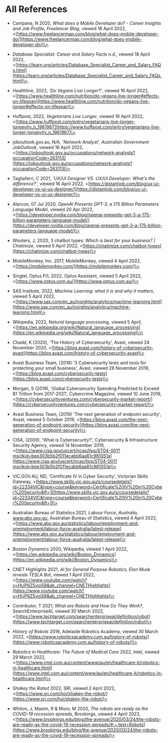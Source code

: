 # All References

* Campana, N 2020, _What does a Mobile Developer do? - Career Insights and Job Profile, Freelancer Blog_, viewed 18 April 2022, \<[https://www.freelancermap.com/blog/what-does-mobile-developer-do/](https://www.freelancermap.com/blog/what-does-mobile-developer-do/)\>.

* _Database Specialist: Career and Salary Facts n.d._, viewed 18 April 2022, \<[https://learn.org/articles/Database_Specialist_Career_and_Salary_FAQs.html](https://learn.org/articles/Database_Specialist_Career_and_Salary_FAQs.html)\>. 

* Healthline, 2022, _'Do Vegans Live Longer?'_, viewed 16 April 2022, \<[https://www.healthline.com/nutrition/do-vegans-live-longer#effects-on-lifespan](https://www.healthline.com/nutrition/do-vegans-live-longer#effects-on-lifespan)\> 

* Huffpost, 2022, _Vegetarians Live Longer_, viewed 16 April 2022, \<[https://www.huffpost.com/entry/vegetarians-live-longer-longevity_n_1961967](https://www.huffpost.com/entry/vegetarians-live-longer-longevity_n_1961967)\> 

* joboutlook.gov.au, N/A, _'Network Analyst', Australian Government JobOutlook_, viewed 16 April 2022, \<[https://joboutlook.gov.au/occupations/network-analysts?occupationCode=263113](https://joboutlook.gov.au/occupations/network-analysts?occupationCode=263113)\> 

* Tagliaferri, C 2021, _'UX/UI Designer VS. UX/UI Developer: What's the difference?'_, viewed 16 April 2022, \<[https://distantjob.com/blog/ux-ui-developer-vs-ui-ux-designer/](https://distantjob.com/blog/ux-ui-developer-vs-ui-ux-designer/)\> 

* Alarcon, 07 Jul 2020, _OpenAI Presents GPT-3, a 175 Billion Parameters Language Model_, viewed 20 Apr 2022, \<[https://developer.nvidia.com/blog/openai-presents-gpt-3-a-175-billion-parameters-language-model/](https://developer.nvidia.com/blog/openai-presents-gpt-3-a-175-billion-parameters-language-model/)\> 

* Wouters, J, 2020, 3 chatbot types: _Which is best for your business? | Chatimize_, viewed 5 April 2022, \<[https://chatimize.com/chatbot-types](https://chatimize.com/chatbot-types)\>

* MobileMonkey, Inc. 2017, MobileMonkey, viewed 4 April 2022, \<[https://mobilemonkey.com/](https://mobilemonkey.com/)\>

* Singtel, Optus P/L 2022, Optus Assistant, viewed 5 April 2022, \<[https://www.optus.com.au/](https://www.optus.com.au/)\>

* SAS Institute, 2022, _Machine Learning: what it is and why it matters_, viewed 5 April 2022, \<[https://www.sas.com/en_au/insights/analytics/machine-learning.html](https://www.sas.com/en_au/insights/analytics/machine-learning.html)\>

* Wikipedia, 2022, _Natural language processing_, viewed 5 April, \<[https://en.wikipedia.org/wiki/Natural_language_processing](https://en.wikipedia.org/wiki/Natural_language_processing)\>\

* Chadd, K (2020), 'The History of Cybersecurity', Avast, viewed 24 November 2020, \<[https://blog.avast.com/history-of-cybersecurity-avast](https://blog.avast.com/history-of-cybersecurity-avast)\>

* Avast Business Team, (2018) '3 Cybersecurity tests and tools for protecting your small business', Avast, viewed 28 November 2018, \<[https://blog.avast.com/cybersecurity-tests](https://blog.avast.com/cybersecurity-tests)\>
 
* Morgan, S (2019), 'Global Cybersecurity Spending Predicted to Exceed $1 Trillion from 2017-2021', Cybercrime Magazine, viewed 10 June 2019, \<[https://cybersecurityventures.com/cybersecurity-market-report/](https://cybersecurityventures.com/cybersecurity-market-report/)\>
 
* Avast Business Team, (2019) 'The next generation of endpoint security', Avast, viewed 5 October 2019, \<[https://blog.avast.com/the-next-generation-of-endpoint-security](https://blog.avast.com/the-next-generation-of-endpoint-security)\>
 
* CISA, (2009), 'What is Cybersecurity?', Cybersecurity & Infrastructure Security Agency, viewed 14 November 2019, \<[https://www.cisa.gov/uscert/ncas/tips/ST04-001?msclkid=bee303b5b2f011ecabb6aa81c981051a](https://www.cisa.gov/uscert/ncas/tips/ST04-001?msclkid=bee303b5b2f011ecabb6aa81c981051a)\>
 
* VIC.GOV.AU, ND, 'Certificate IV in Cyber Security', Victorian Skills Gateway, \<[https://www.skills.vic.gov.au/s/coursedetails?id=22334VIC&type=course&keyword=Certificate%20IV%20in%20Cyber%20Security&ft=1](https://www.skills.vic.gov.au/s/coursedetails?id=22334VIC&type=course&keyword=Certificate%20IV%20in%20Cyber%20Security&ft=1)\>

* Australian Bureau of Statistics 2021, *Labour Force, Australia, www.abs.gov.au*, Australian Bureau of Statistics, viewed 4 April 2022, \<[https://www.abs.gov.au/statistics/labour/employment-and-unemployment/labour-force-australia/latest-release](https://www.abs.gov.au/statistics/labour/employment-and-unemployment/labour-force-australia/latest-release)\>

* *Boston Dynamics* 2020, Wikipedia, viewed 1 April 2022,\<[https://en.wikipedia.org/wiki/Boston_Dynamics](https://en.wikipedia.org/wiki/Boston_Dynamics)\>

* CNET Highlights 2021, *AI for General Purpose Robotics, Elon Musk reveals TESLA Bot*, viewed 1 April 2022, \<[https://www.youtube.com/watch?v=HUP6Z5voiS8&ab_channel=CNETHighlights](https://www.youtube.com/watch?v=HUP6Z5voiS8&ab_channel=CNETHighlights)\>

* Contributor, T 2021, *What are Robots and How Do They Work?*, SearchEnterpriseAI, viewed 30 March 2022, \<[https://www.techtarget.com/searchenterpriseai/definition/robot](https://www.techtarget.com/searchenterpriseai/definition/robot)\>

* *History of Robots* 2016, Adelaide Robotics Academy, viewed 30 March 2022, \<[https://www.roboticsacademy.com.au/history-of-robots/](https://www.roboticsacademy.com.au/history-of-robots/)\>

* *Robotics in Healthcare: The Future of Medical Care* 2022, Intel, viewed 29 March 2022, \<[https://www.intel.com.au/content/www/au/en/healthcare-it/robotics-in-healthcare.html](https://www.intel.com.au/content/www/au/en/healthcare-it/robotics-in-healthcare.html)\>

* *Shakey the Robot* 2022, SRI, viewed 2 April 2022, \<[https://www.sri.com/hoi/shakey-the-robot/](https://www.sri.com/hoi/shakey-the-robot/)>

* Whiton, J, Maxim, R & Muro, M 2020, *The robots are ready as the COVID-19 recession spreads*, Brookings, viewed 4 April 2022, \<[https://www.brookings.edu/blog/the-avenue/2020/03/24/the-robots-are-ready-as-the-covid-19-recession-spreads/#:~:text=Robots](https://www.brookings.edu/blog/the-avenue/2020/03/24/the-robots-are-ready-as-the-covid-19-recession-spreads/)> 
